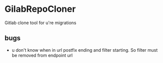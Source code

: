 # GilabRepoCloner
Gitlab clone tool for u're migrations


## bugs
- u don't know when in url postfix ending and filter starting. So filter must be removed from endpoint url